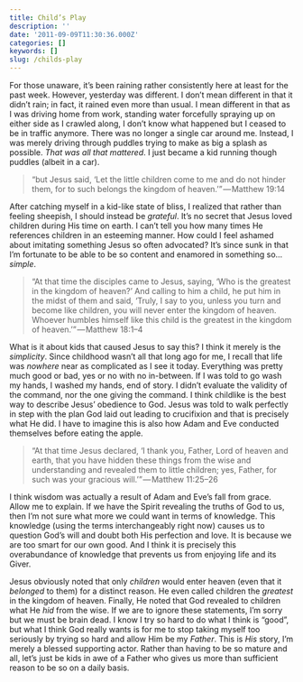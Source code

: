 ```yaml
---
title: Child’s Play
description: ''
date: '2011-09-09T11:30:36.000Z'
categories: []
keywords: []
slug: /childs-play
---
```


For those unaware, it’s been raining rather consistently here at least for the past week. However, yesterday was different. I don’t mean different in that it didn’t rain; in fact, it rained even more than usual. I mean different in that as I was driving home from work, standing water forcefully spraying up on either side as I crawled along, I don’t know what happened but I ceased to be in traffic anymore. There was no longer a single car around me. Instead, I was merely driving through puddles trying to make as big a splash as possible. _That was all that mattered_. I just became a kid running though puddles (albeit in a car).

> “but Jesus said, ‘Let the little children come to me and do not hinder them, for to such belongs the kingdom of heaven.’” — Matthew 19:14

After catching myself in a kid-like state of bliss, I realized that rather than feeling sheepish, I should instead be _grateful_. It’s no secret that Jesus loved children during His time on earth. I can’t tell you how many times He references children in an esteeming manner. How could I feel ashamed about imitating something Jesus so often advocated? It’s since sunk in that I’m fortunate to be able to be so content and enamored in something so…_simple_.

> “At that time the disciples came to Jesus, saying, ‘Who is the greatest in the kingdom of heaven?’ And calling to him a child, he put him in the midst of them and said, ‘Truly, I say to you, unless you turn and become like children, you will never enter the kingdom of heaven. Whoever humbles himself like this child is the greatest in the kingdom of heaven.’” — Matthew 18:1–4

What is it about kids that caused Jesus to say this? I think it merely is the _simplicity_. Since childhood wasn’t all that long ago for me, I recall that life was _nowhere_ near as complicated as I see it today. Everything was pretty much good or bad, yes or no with no in-between. If I was told to go wash my hands, I washed my hands, end of story. I didn’t evaluate the validity of the command, nor the one giving the command. I think childlike is the best way to describe Jesus’ obedience to God. Jesus was told to walk perfectly in step with the plan God laid out leading to crucifixion and that is precisely what He did. I have to imagine this is also how Adam and Eve conducted themselves before eating the apple.

> “At that time Jesus declared, ‘I thank you, Father, Lord of heaven and earth, that you have hidden these things from the wise and understanding and revealed them to little children; yes, Father, for such was your gracious will.’” — Matthew 11:25–26

I think wisdom was actually a result of Adam and Eve’s fall from grace. Allow me to explain. If we have the Spirit revealing the truths of God to us, then I’m not sure what more we could want in terms of knowledge. This knowledge (using the terms interchangeably right now) causes us to question God’s will and doubt both His perfection and love. It is because we are too smart for our own good. And I think it is precisely this overabundance of knowledge that prevents us from enjoying life and its Giver.

Jesus obviously noted that only _children_ would enter heaven (even that it _belonged_ to them) for a distinct reason. He even called children the _greatest_ in the kingdom of heaven. Finally, He noted that God revealed to children what He _hid_ from the wise. If we are to ignore these statements, I’m sorry but we must be brain dead. I know I try so hard to do what I think is “good”, but what I think God really wants is for me to stop taking myself too seriously by trying so hard and allow Him be my _Father_. This is _His_ story, I’m merely a blessed supporting actor. Rather than having to be so mature and all, let’s just be kids in awe of a Father who gives us more than sufficient reason to be so on a daily basis.